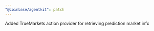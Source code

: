 ```yaml
---
"@coinbase/agentkit": patch
---
```


Added TrueMarkets action provider for retrieving prediction market info
